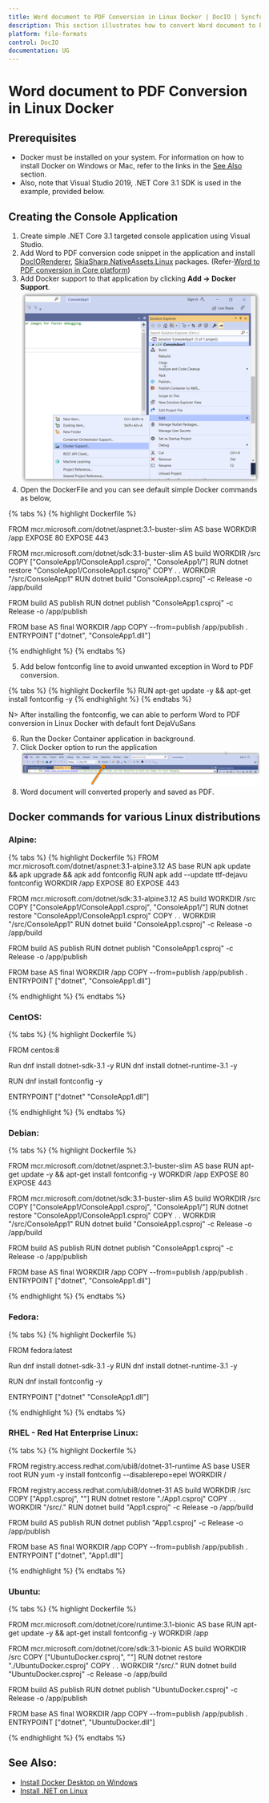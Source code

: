 ```yaml
---
title: Word document to PDF Conversion in Linux Docker | DocIO | Syncfusion
description: This section illustrates how to convert Word document to PDF using Syncfusion Word library (Essential DocIO) in Linux Docker
platform: file-formats
control: DocIO
documentation: UG
---
```


# Word document to PDF Conversion in Linux Docker

## Prerequisites 

* Docker must be installed on your system. For information on how to install Docker on Windows or Mac, refer to the links in the [See Also](https://help.syncfusion.com/file-formats/docio/word-to-pdf-linux-docker#see-also) section.
* Also, note that Visual Studio 2019, .NET Core 3.1 SDK is used in the example, provided below.

## Creating the Console Application
1.	Create simple .NET Core 3.1 targeted console application using Visual Studio.
2.	Add Word to PDF conversion code snippet in the application and install [DocIORenderer](https://www.nuget.org/packages/Syncfusion.DocIORenderer.Net.Core/), [SkiaSharp.NativeAssets.Linux](https://www.nuget.org/packages/SkiaSharp.NativeAssets.Linux/2.80.3-preview.40) packages. 
(Refer-[Word to PDF conversion in Core platform](https://help.syncfusion.com/file-formats/docio/word-to-pdf?cs-save-lang=1&cs-lang=asp.net%20core))
3. Add Docker support to that application by clicking <b>Add -> Docker Support</b>.
![Create the Dockerfile](LinuxDocker-Images/dockfile.png)
4. Open the DockerFile and you can see default simple Docker commands as below,

{% tabs %}
{% highlight Dockerfile %}

FROM mcr.microsoft.com/dotnet/aspnet:3.1-buster-slim AS base
WORKDIR /app
EXPOSE 80
EXPOSE 443

FROM mcr.microsoft.com/dotnet/sdk:3.1-buster-slim AS build
WORKDIR /src
COPY ["ConsoleApp1/ConsoleApp1.csproj", "ConsoleApp1/"]
RUN dotnet restore "ConsoleApp1/ConsoleApp1.csproj"
COPY . .
WORKDIR "/src/ConsoleApp1"
RUN dotnet build "ConsoleApp1.csproj" -c Release -o /app/build

FROM build AS publish
RUN dotnet publish "ConsoleApp1.csproj" -c Release -o /app/publish

FROM base AS final
WORKDIR /app
COPY --from=publish /app/publish .
ENTRYPOINT ["dotnet", "ConsoleApp1.dll"]

{% endhighlight %}
{% endtabs %}

5. Add below fontconfig line to avoid unwanted exception in Word to PDF conversion.

{% tabs %}
{% highlight Dockerfile %}
RUN apt-get update -y && apt-get install fontconfig -y
{% endhighlight %}
{% endtabs %}

N> After installing the fontconfig, we can able to perform Word to PDF conversion in Linux Docker with default font DejaVuSans

6. Run the Docker Container application in background.
7. Click Docker option to run the application
![Run sample](LinuxDocker-Images/runsample.png)
8. Word document will converted properly and saved as PDF.

## Docker commands for various Linux distributions

### Alpine:

{% tabs %}
{% highlight Dockerfile %}
FROM mcr.microsoft.com/dotnet/aspnet:3.1-alpine3.12 AS base
RUN apk update && apk upgrade && apk add fontconfig
RUN apk add --update ttf-dejavu fontconfig
WORKDIR /app
EXPOSE 80
EXPOSE 443

FROM mcr.microsoft.com/dotnet/sdk:3.1-alpine3.12 AS build
WORKDIR /src
COPY ["ConsoleApp1/ConsoleApp1.csproj", "ConsoleApp1/"]
RUN dotnet restore "ConsoleApp1/ConsoleApp1.csproj"
COPY . .
WORKDIR "/src/ConsoleApp1"
RUN dotnet build "ConsoleApp1.csproj" -c Release -o /app/build

FROM build AS publish
RUN dotnet publish "ConsoleApp1.csproj" -c Release -o /app/publish

FROM base AS final
WORKDIR /app
COPY --from=publish /app/publish .
ENTRYPOINT ["dotnet", "ConsoleApp1.dll"]

{% endhighlight %}
{% endtabs %}

### CentOS:

{% tabs %}
{% highlight Dockerfile %}

FROM centos:8

Run dnf install dotnet-sdk-3.1 -y
RUN dnf install dotnet-runtime-3.1 -y

RUN dnf install fontconfig -y

ENTRYPOINT ["dotnet" "ConsoleApp1.dll"]

{% endhighlight %}
{% endtabs %}

### Debian:

{% tabs %}
{% highlight Dockerfile %}

FROM mcr.microsoft.com/dotnet/aspnet:3.1-buster-slim AS base
RUN apt-get update -y && apt-get install fontconfig -y
WORKDIR /app
EXPOSE 80
EXPOSE 443

FROM mcr.microsoft.com/dotnet/sdk:3.1-buster-slim AS build
WORKDIR /src
COPY ["ConsoleApp1/ConsoleApp1.csproj", "ConsoleApp1/"]
RUN dotnet restore "ConsoleApp1/ConsoleApp1.csproj"
COPY . .
WORKDIR "/src/ConsoleApp1"
RUN dotnet build "ConsoleApp1.csproj" -c Release -o /app/build

FROM build AS publish
RUN dotnet publish "ConsoleApp1.csproj" -c Release -o /app/publish

FROM base AS final
WORKDIR /app
COPY --from=publish /app/publish .
ENTRYPOINT ["dotnet", "ConsoleApp1.dll"]

{% endhighlight %}
{% endtabs %}

### Fedora:

{% tabs %}
{% highlight Dockerfile %}

FROM fedora:latest

Run dnf install dotnet-sdk-3.1 -y
RUN dnf install dotnet-runtime-3.1 -y

RUN dnf install fontconfig -y

ENTRYPOINT ["dotnet" "ConsoleApp1.dll"]

{% endhighlight %}
{% endtabs %}

### RHEL - Red Hat Enterprise Linux:

{% tabs %}
{% highlight Dockerfile %}

FROM registry.access.redhat.com/ubi8/dotnet-31-runtime AS base
USER root
RUN yum -y install fontconfig --disablerepo=epel
WORKDIR /

FROM registry.access.redhat.com/ubi8/dotnet-31 AS build
WORKDIR /src
COPY ["App1.csproj", ""]
RUN dotnet restore "./App1.csproj"
COPY . .
WORKDIR "/src/."
RUN dotnet build "App1.csproj" -c Release -o /app/build

FROM build AS publish
RUN dotnet publish "App1.csproj" -c Release -o /app/publish

FROM base AS final
WORKDIR /app
COPY --from=publish /app/publish .
ENTRYPOINT ["dotnet", "App1.dll"]

{% endhighlight %}
{% endtabs %}

### Ubuntu:

{% tabs %}
{% highlight Dockerfile %}

FROM mcr.microsoft.com/dotnet/core/runtime:3.1-bionic AS base
RUN apt-get update -y && apt-get install fontconfig -y
WORKDIR /app

FROM mcr.microsoft.com/dotnet/core/sdk:3.1-bionic AS build
WORKDIR /src
COPY ["UbuntuDocker.csproj", ""]
RUN dotnet restore "./UbuntuDocker.csproj"
COPY . .
WORKDIR "/src/."
RUN dotnet build "UbuntuDocker.csproj" -c Release -o /app/build

FROM build AS publish
RUN dotnet publish "UbuntuDocker.csproj" -c Release -o /app/publish

FROM base AS final
WORKDIR /app
COPY --from=publish /app/publish .
ENTRYPOINT ["dotnet", "UbuntuDocker.dll"]

{% endhighlight %}
{% endtabs %}

## See Also:
* [Install Docker Desktop on Windows](https://docs.docker.com/docker-for-windows/install/)
* [Install .NET on Linux](https://docs.microsoft.com/en-us/dotnet/core/install/linux)
